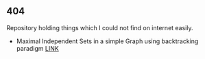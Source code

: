 ## 404
Repository holding things which I could not find on internet easily.

* Maximal Independent Sets in a simple Graph using backtracking paradigm [LINK](./Graphs/maximal_independent_set.cpp)